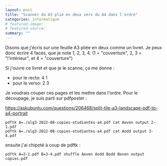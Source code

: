 ```yaml
---
layout: post
title: "Scanner du A3 plié en deux vers du A4 dans l'ordre"
categories: informatique
# featured-image: 
# featured-source: 
summary: ""
---
```


Disons que j'écris sur une feuille A3 pliée en deux comme un livret. 
Je peux donc écrire 4 faces, que je note 1, 2, 3, 4. 
(1 = "couverture", 2, 3 = "l'intérieur", et 4 = "couverture")

Si j'ouvre ce livret et que je le scanne, ça me donne :

- pour le recto: 4 1
- pour le verso: 2 3

Je voudrais couper ces pages et les mettre dans l'ordre. Pour le découpage, je suis parti sur pdfposter :

<https://askubuntu.com/questions/206468/split-tile-a3-landscape-pdf-to-a4-portrait>

    pdftk A=./alg3-2022-08-copies-etudiantes-a4.pdf cat Aeven output 2-1.pdf
    pdftk A=./alg3-2022-08-copies-etudiantes-a4.pdf cat Aodd output 3-4.pdf

ensuite j'ai chipoté à coup de pdftk :

    pdftk A=2-1.pdf B=3-4.pdf shuffle Aeven Aodd Bodd Beven output copies.pdf


